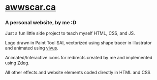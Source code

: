 # <a href="https://awwscar.ca">awwscar.ca</a>

### A personal website, by me :D

Just a fun little side project to teach myself HTML, CSS, and JS.

Logo drawn in Paint Tool SAI, vectorized using shape tracer in Illustrator and animated using <a href="https://github.com/maxwellito/vivus">vivus</a>.

Animated/Interactive icons for redirects created by me and implemented using <a href="https://github.com/metafizzy/zdog">Zdog</a>.

All other effects and website elements coded directly in HTML and CSS.
